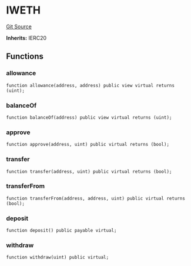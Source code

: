 # IWETH
[Git Source](https://github.com/FloorDAO/floor-v2/blob/445b96358cc205e432e359914c1681c0f44048b0/src/interfaces/tokens/WETH.sol)

**Inherits:**
IERC20


## Functions
### allowance


```solidity
function allowance(address, address) public view virtual returns (uint);
```

### balanceOf


```solidity
function balanceOf(address) public view virtual returns (uint);
```

### approve


```solidity
function approve(address, uint) public virtual returns (bool);
```

### transfer


```solidity
function transfer(address, uint) public virtual returns (bool);
```

### transferFrom


```solidity
function transferFrom(address, address, uint) public virtual returns (bool);
```

### deposit


```solidity
function deposit() public payable virtual;
```

### withdraw


```solidity
function withdraw(uint) public virtual;
```

